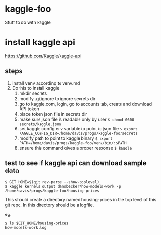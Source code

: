 # kaggle-foo
Stuff to do with kaggle

# install kaggle api

https://github.com/Kaggle/kaggle-api

## steps

1. install venv according to venv.md
2. Do this to install kaggle 
    1. mkdir secrets
    2. modify .gitignore to ignore secrets dir
    3. go to kaggle.com, login, go to accounts tab, create and download API token
    4. place token json file in secrets dir
    5. make sure json file is readable only by user 
        `$ chmod 0600 secrets/kaggle.json`
    6. set kaggle config env variable to point to json file 
        `$ export KAGGLE_CONFIG_DIR=/home/davis/progs/kaggle-foo/secrets`
    7. modify path to point to kaggle binary
        `$ export PATH=/home/davis/progs/kaggle-foo/venv/bin/:$PATH`
    8. ensure this command gives a proper response
        `$ kaggle`

## test to see if kaggle api can download sample data

```
$ GIT_HOME=$(git rev-parse --show-toplevel)
$ kaggle kernels output dansbecker/how-models-work -p /home/davis/progs/kaggle-foo/housing-prices
```

This should create a directory named housing-prices in the top level of this git repo.
In this directory should be a logfile.

eg.
```
$ ls $GIT_HOME/housing-prices
how-models-work.log
```

